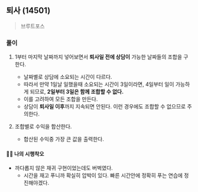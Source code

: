 ## 퇴사 (14501)
> 브루트포스

### 풀이
1. 1부터 마지막 날짜까지 넣어보면서 **퇴사일 전에 상담이** 가능한 날짜들의 조합을 구한다.
   - 날짜별로 상담에 소요되는 시간이 다르다.
   - 따라서 만약 1일날 일했을때 소요되는 시간이 3일이라면, 4일부터 일이 가능하게 되므로, **2일부터 3일은 함께 조합할 수 없다.**
   - 이를 고려하여 모든 조합을 만든다.
   - 상담이 **퇴사일 이후**까지 지속되면 안된다. 이런 경우에도 조합할 수 없으므로 주의한다. 

2. 조합별로 수익을 합산한다.
   - 합산된 수익중 가장 큰 값을 출력한다. 

#### 🤦‍♀️ 나의 시행착오
- 까다롭지 않은 재귀 구현이었는데도 버벅였다.
  - 시간을 재고 푸니까 확실히 압박이 있다. 빠른 시간안에 정확히 푸는 연습에 정진해야겠다.